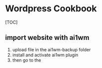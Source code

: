 # Wordpress Cookbook 
[TOC]
## import website with ai1wm
1. upload file in the ai1wm-backup folder 
2. install and activate ai1wm plugin 
3. then go to the 
